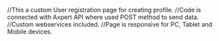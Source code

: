 //This a custom User registration page for creating profile.
//Code is connected with Axpert API where used POST method to send data.
//Custom webservices included.
//Page is responsive for PC, Tablet and Mobile devices.
